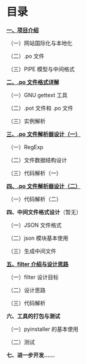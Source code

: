 # 目录

**[一、项目介绍](项目介绍.md)**

​	（一）网站国际化与本地化

​	（二）.po 文件

​	（三）PIPE 模型与中间格式

**[二、.po 文件格式详解](po文件格式详解.md)**

​	（一）GNU gettext 工具

​	（二）.pot 文件和 .po 文件

​	（三）实例解析

**[三、.po 文件解析器设计（一）](po文件解析器设计（一）.md)**

​	（一）RegExp

​	（二）文件数据结构设计

​	（三）代码解析（一）

[**四、.po 文件解析器设计（二）**](po文件解析器设计（二）.md)

​	（一）代码解析（二）

**四、中间文件格式设计**（暂无）

​	（一）JSON 文件格式

​	（二）json 模块基本使用

​	（三）生成中间文件

[**五、filter 介绍与设计思路**](filter介绍与设计思路.md)

​	（一）filter 设计目标

​	（二）设计思路

​	（三）代码解析

**六、工具的打包与测试**

​	（一）pyinstaller 的基本使用

​	（二）测试

**七、进一步开发……**

